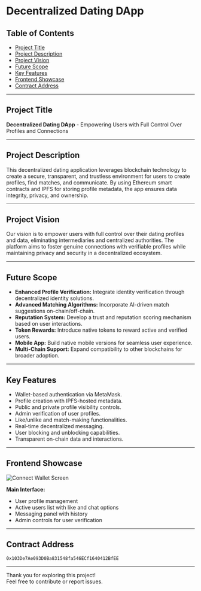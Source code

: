# Decentralized Dating DApp

## Table of Contents
- [Project Title](#project-title)
- [Project Description](#project-description)
- [Project Vision](#project-vision)
- [Future Scope](#future-scope)
- [Key Features](#key-features)
- [Frontend Showcase](#frontend-showcase)
- [Contract Address](#contract-address)

---

## Project Title
**Decentralized Dating DApp** - Empowering Users with Full Control Over Profiles and Connections

---

## Project Description
This decentralized dating application leverages blockchain technology to create a secure, transparent, and trustless environment for users to create profiles, find matches, and communicate. By using Ethereum smart contracts and IPFS for storing profile metadata, the app ensures data integrity, privacy, and ownership.

---

## Project Vision
Our vision is to empower users with full control over their dating profiles and data, eliminating intermediaries and centralized authorities. The platform aims to foster genuine connections with verifiable profiles while maintaining privacy and security in a decentralized ecosystem.

---

## Future Scope
- **Enhanced Profile Verification:** Integrate identity verification through decentralized identity solutions.
- **Advanced Matching Algorithms:** Incorporate AI-driven match suggestions on-chain/off-chain.
- **Reputation System:** Develop a trust and reputation scoring mechanism based on user interactions.
- **Token Rewards:** Introduce native tokens to reward active and verified users.
- **Mobile App:** Build native mobile versions for seamless user experience.
- **Multi-Chain Support:** Expand compatibility to other blockchains for broader adoption.

---

## Key Features
- Wallet-based authentication via MetaMask.
- Profile creation with IPFS-hosted metadata.
- Public and private profile visibility controls.
- Admin verification of user profiles.
- Like/unlike and match-making functionalities.
- Real-time decentralized messaging.
- User blocking and unblocking capabilities.
- Transparent on-chain data and interactions.

---

## Frontend Showcase

![Connect Wallet Screen](https://cdn3d.iconscout.com/3d/free/thumb/free-metamask-3d-icon-download-in-png-blend-fbx-gltf-file-formats--blockchain-cryptocurrency-crypto-wallet-software-pack-logos-icons-5326393.png)

**Main Interface:**

- User profile management
- Active users list with like and chat options
- Messaging panel with history
- Admin controls for user verification

---

## Contract Address

`0x103De7Ae093D0Ba831548fa546ECf1640412BfEE`

---

Thank you for exploring this project!  
Feel free to contribute or report issues.
